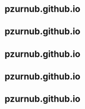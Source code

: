 # pzurnub.github.io
# pzurnub.github.io
# pzurnub.github.io
# pzurnub.github.io
# pzurnub.github.io
